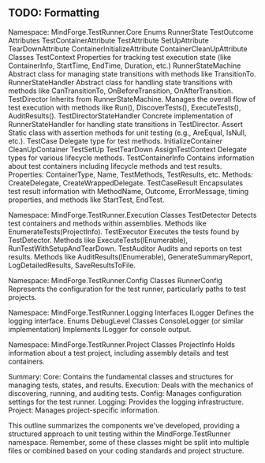 ## TODO: **Formatting**  

Namespace: MindForge.TestRunner.Core
Enums
RunnerState
TestOutcome
Attributes
TestContainerAttribute
TestAttribute
SetUpAttribute
TearDownAttribute
ContainerInitializeAttribute
ContainerCleanUpAttribute
Classes
TestContext
Properties for tracking test execution state (like ContainerInfo, StartTime, EndTime, Duration, etc.)
RunnerStateMachine<TState>
Abstract class for managing state transitions with methods like TransitionTo.
RunnerStateHandler<TState>
Abstract class for handling state transitions with methods like CanTransitionTo, OnBeforeTransition, OnAfterTransition.
TestDirector
Inherits from RunnerStateMachine<RunnerState>.
Manages the overall flow of test execution with methods like Run(), DiscoverTests(), ExecuteTests(), AuditResults().
TestDirectorStateHandler
Concrete implementation of RunnerStateHandler<RunnerState> for handling state transitions in TestDirector.
Assert
Static class with assertion methods for unit testing (e.g., AreEqual, IsNull, etc.).
TestCase
Delegate type for test methods.
InitializeContainer
CleanUpContainer
TestSetUp
TestTearDown
AssignTestContext
Delegate types for various lifecycle methods.
TestContainerInfo
Contains information about test containers including lifecycle methods and test results.
Properties: ContainerType, Name, TestMethods, TestResults, etc.
Methods: CreateDelegate, CreateWrappedDelegate.
TestCaseResult
Encapsulates test result information with MethodName, Outcome, ErrorMessage, timing properties, and methods like StartTest, EndTest.

Namespace: MindForge.TestRunner.Execution
Classes
TestDetector
Detects test containers and methods within assemblies.
Methods like EnumerateTests(ProjectInfo).
TestExecutor
Executes the tests found by TestDetector.
Methods like ExecuteTests(IEnumerable<ProjectInfo>), RunTestWithSetupAndTearDown.
TestAuditor
Audits and reports on test results.
Methods like AuditResults(IEnumerable<TestContainerInfo>), GenerateSummaryReport, LogDetailedResults, SaveResultsToFile.

Namespace: MindForge.TestRunner.Config
Classes
RunnerConfig
Represents the configuration for the test runner, particularly paths to test projects.

Namespace: MindForge.TestRunner.Logging
Interfaces
ILogger
Defines the logging interface.
Enums
DebugLevel
Classes
ConsoleLogger (or similar implementation)
Implements ILogger for console output.

Namespace: MindForge.TestRunner.Project
Classes
ProjectInfo
Holds information about a test project, including assembly details and test containers.

Summary:
Core: Contains the fundamental classes and structures for managing tests, states, and results.
Execution: Deals with the mechanics of discovering, running, and auditing tests.
Config: Manages configuration settings for the test runner.
Logging: Provides the logging infrastructure.
Project: Manages project-specific information.

This outline summarizes the components we've developed, providing a structured approach to unit testing within the MindForge.TestRunner namespace. Remember, some of these classes might be split into multiple files or combined based on your coding standards and project structure.
